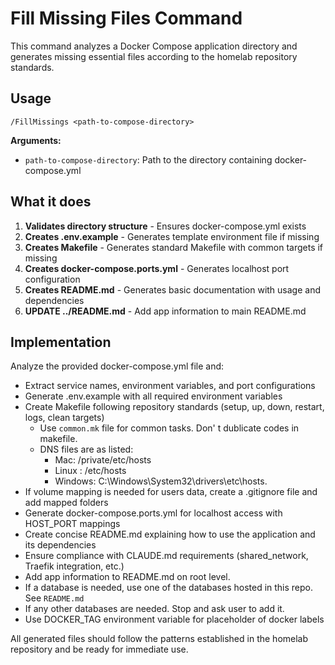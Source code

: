 # Fill Missing Files Command

This command analyzes a Docker Compose application directory and generates missing essential files according to the homelab repository standards.

## Usage

```
/FillMissings <path-to-compose-directory>
```

**Arguments:**
- `path-to-compose-directory`: Path to the directory containing docker-compose.yml

## What it does

1. **Validates directory structure** - Ensures docker-compose.yml exists
2. **Creates .env.example** - Generates template environment file if missing
3. **Creates Makefile** - Generates standard Makefile with common targets if missing
4. **Creates docker-compose.ports.yml** - Generates localhost port configuration
5. **Creates README.md** - Generates basic documentation with usage and dependencies
6. **UPDATE ../README.md** - Add app information to main README.md

## Implementation

Analyze the provided docker-compose.yml file and:

- Extract service names, environment variables, and port configurations
- Generate .env.example with all required environment variables
- Create Makefile following repository standards (setup, up, down, restart, logs, clean targets)
    - Use `common.mk` file for common tasks. Don' t dublicate codes in makefile.
    - DNS files are as listed:
        - Mac: /private/etc/hosts
        - Linux : /etc/hosts
        - Windows: C:\Windows\System32\drivers\etc\hosts.
- If volume mapping is needed for users data, create a .gitignore file and add mapped folders
- Generate docker-compose.ports.yml for localhost access with HOST_PORT mappings
- Create concise README.md explaining how to use the application and its dependencies
- Ensure compliance with CLAUDE.md requirements (shared_network, Traefik integration, etc.)
- Add app information to README.md on root level.
- If a database is needed, use one of the databases hosted in this repo. See `README.md`
- If any other databases are needed. Stop and ask user to add it.
- Use DOCKER_TAG environment variable for placeholder of docker labels


All generated files should follow the patterns established in the homelab repository and be ready for immediate use.